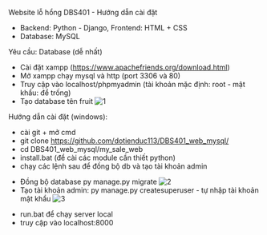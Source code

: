 Website lỗ hổng DBS401 - Hướng dẫn cài đặt
- Backend: Python - Django, Frontend: HTML + CSS
- Database: MySQL

Yêu cầu: Database (dễ nhất)
- Cài đặt xampp (https://www.apachefriends.org/download.html)
- Mở xampp chạy mysql và http (port 3306 và 80)
- Truy cập vào localhost/phpmyadmin (tài khoản mặc định: root - mật khẩu: để trống)
- Tạo database tên fruit 
![1](https://github.com/dotienduc113/DBS401_web_mysql/assets/112946375/c9818ad1-be97-4b26-b8d8-70cd4bad4600)


Hướng dẫn cài đặt (windows):
- cài git + mở cmd
- git clone https://github.com/dotienduc113/DBS401_web_mysql/
- cd DBS401_web_mysql/my_sale_web
- install.bat (để cài các module cần thiết python)
- chạy các lệnh sau để đồng bộ db và tạo tài khoản admin
+ Đồng bộ database py manage.py migrate
  ![2](https://github.com/dotienduc113/DBS401_web_mysql/assets/112946375/6288c3d1-61e5-46c2-bca8-e43fdeec5a60)
+ Tạo tài khoản admin: py manage.py createsuperuser - tự nhập tài khoản mật khẩu
  ![3](https://github.com/dotienduc113/DBS401_web_mysql/assets/112946375/fd523897-b3d6-45fc-aa50-177285732f64)

- run.bat để chạy server local
- truy cập vào localhost:8000

